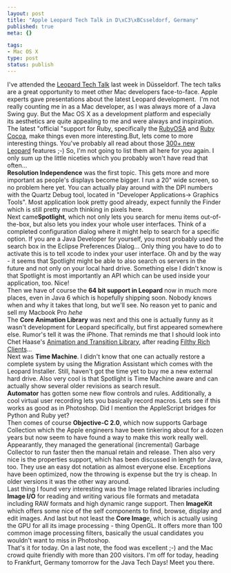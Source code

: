 ```yaml
--- 
layout: post
title: "Apple Leopard Tech Talk in D\xC3\xBCsseldorf, Germany"
published: true
meta: {}

tags: 
- Mac OS X
type: post
status: publish
---
```

I've attended the [Leopard Tech Talk](http://developer.apple.com/events/techtalks/europe.html) last week in Düsseldorf. The tech talks are a great opportunity to meet other Mac developers face-to-face. Apple experts gave presentations about the latest Leopard development.  I'm not really counting me in as a Mac developer, as I was always more of a Java Swing guy. But the Mac OS X as a development platform and especially its aesthetics are quite appealing to me and were always and inspiration. The latest "official "support for Ruby, specifically the [RubyOSA](http://rubyosa.rubyforge.org/) and [Ruby Cocoa](http://rubycocoa.sourceforge.net/), make things even more interesting.But, lets come to more interesting things. You've probably all read about those [300+ new Leopard](http://www.apple.com/ical/) features ;-) So, I'm not going to list them all here for you again. I only sum up the little niceties which you probably won't have read that often... <br /><span class="Apple-style-span" style="font-weight:bold;">Resolution Independence</span> was the first topic. This gets more and more important as people's displays become bigger. I run a 20" wide screen, so no problem here yet. You can actually play around with the DPI numbers with the Quartz Debug tool, located in "Developer Applications-&gt; Graphics Tools". Most application look pretty good already, expect funnily the Finder which is still pretty much thinking in pixels here. <br />Next came<span class="Apple-style-span" style="font-weight:bold;">Spotlight</span>, which not only lets you search for menu items out-of-the-box, but also lets you index your whole user interfaces. Think of a completed configuration dialog where it might help to search for a specific option. If you are a Java Developer for yourself, you most probably used the search box in the Eclipse Preferences Dialog... Only thing you have to do to activate this is to tell xcode to index your user interface. Oh and by the way - it seems that Spotlight might be able to also search os servers in the future and not only on your local hard drive. Something else I didn't know is that Spotlight is most importantly an API which can be used inside your application, too. Nice!<br />Then we have of course the <span class="Apple-style-span" style="font-weight:bold;">64 bit support in Leopard</span> now in much more places, even in Java 6 which is hopefully shipping soon. Nobody knows when and why it takes that long, but we'll see. No reason yet to panic and sell my Macbook Pro *hehe*<br />The <span class="Apple-style-span" style="font-weight:bold;">Core Animation Library</span> was next and this one is actually funny as it wasn't development for Leopard specifically, but first appeared somewhere else. Rumor's tell it was the iPhone. That reminds me that I should look into Chet Haase's [Animation and Transition Library](http://weblogs.java.net/blog/chet/archive/2007/10/move_it.html), after reading [Filthy Rich Clients](http://www.amazon.com/gp/product/0132413930?ie=UTF8&tag=filriccli-20&linkCode=as2&camp=1789&creative=9325&creativeASIN=0132413930)...<br />Next was <span class="Apple-style-span" style="font-weight:bold;">Time Machine</span>. I didn't know that one can actually restore a complete system by using the Migration Assistant which comes with the Leopard Installer. Still, haven't got the time yet to buy me a new external hard drive. Also very cool is that Spotlight is Time Machine aware and can actually show several older revisions as search result.<br /><span class="Apple-style-span" style="font-weight:bold;"> Automator</span> has gotten some new flow controls and rules. Additionally, a cool virtual user recording lets you basically record macros. Lets see if this works as good as in Photoshop. Did I mention the AppleScript bridges for Python and Ruby yet?<br />Then comes of course <span class="Apple-style-span" style="font-weight:bold;">Objective-C 2.0</span>, which now supports Garbage Collection which the Apple engineers have been tinkering about for a dozen years but now seem to have found a way to make this work really well. Appearantly, they managed the generational (incremental) Garbage Collector to run faster then the manual retain and release. Then also very nice is the properties support, which has been discussed in length for Java, too. They use an easy dot notation as almost everyone else. Exceptions have been optimized, now the throwing is expense but the try is cheap. In older versions it was the other way around.<br />Last thing I found very interesting was the Image related libraries including <span class="Apple-style-span" style="font-weight:bold;">Image I/O</span> for reading and writing various file formats and metadata including RAW formats and high dynamic range support. Then <span class="Apple-style-span" style="font-weight:bold;">ImageKit</span> which offers some nice of the self components to find, browse, display and edit images. And last but not least the <span class="Apple-style-span" style="font-weight:bold;">Core Imag</span>e, which is actually using the GPU for all its image processing - thing OpenGL. It offers more than 100 common image processing filters, basically the usual candidates you wouldn't want to miss in Photoshop.<br />That's it for today. On a last note, the food was excellent ;-) and the Mac crowd quite friendly with more than 200 visitors. I'm off for today, heading to Frankfurt, Germany tomorrow for the Java Tech Days! Meet you there. 
